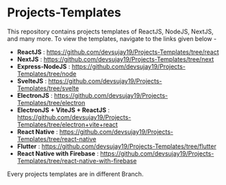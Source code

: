 # Projects-Templates

This repository contains projects templates of ReactJS, NodeJS, NextJS, and many more.
To view the templates, navigate to the links given below -

 - **ReactJS** : https://github.com/devsujay19/Projects-Templates/tree/react
 - **NextJS** : https://github.com/devsujay19/Projects-Templates/tree/next
 - **Express-NodeJS** : https://github.com/devsujay19/Projects-Templates/tree/node
 - **SvelteJS** : https://github.com/devsujay19/Projects-Templates/tree/svelte
 - **ElectronJS** : https://github.com/devsujay19/Projects-Templates/tree/electron
 - **ElectronJS + ViteJS + ReactJS** : https://github.com/devsujay19/Projects-Templates/tree/electron+vite+react
 - **React Native** : https://github.com/devsujay19/Projects-Templates/tree/react-native
 - **Flutter** : https://github.com/devsujay19/Projects-Templates/tree/flutter
 - **React Native with Firebase** : https://github.com/devsujay19/Projects-Templates/tree/react-native-with-firebase

Every projects templates are in different Branch.

